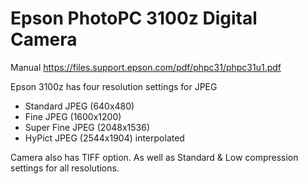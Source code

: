 # Epson PhotoPC 3100z Digital Camera

Manual https://files.support.epson.com/pdf/phpc31/phpc31u1.pdf

Epson 3100z has four resolution settings for JPEG

- Standard JPEG (640x480)
- Fine JPEG (1600x1200)
- Super Fine JPEG (2048x1536)
- HyPict JPEG (2544x1904) interpolated

Camera also has TIFF option. As well as Standard & Low compression settings for all resolutions.
